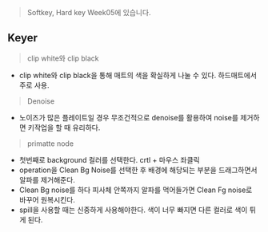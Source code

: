 > Softkey, Hard key Week05에 있습니다.




## Keyer

> clip white와 clip black
 * clip white와 clip black을 통해 매트의 색을 확실하게 나눌 수 있다. 하드매트에서 주로 사용.
 

> Denoise
* 노이즈가 많은 플레이트일 경우 무조건적으로 denoise를 활용하여 noise를 제거하면 키작업을 할 때 유리하다.


> primatte node
   * 첫번째로 background 컬러를 선택한다. crtl + 마우스 좌클릭
   * operation을 Clean Bg Noise를 선택한 후 배경에 해당되는 부분을 드래그하면서 알파를 제거해준다.
   * Clean Bg noise를 하다 피사체 안쪽까지 알파를 먹어들가면 Clean Fg noise로 바꾸어 원복시킨다.
   * spill을 사용할 때는 신중하게 사용해야한다. 색이 너무 빠지면 다른 컬러로 색이 튀게 된다.
